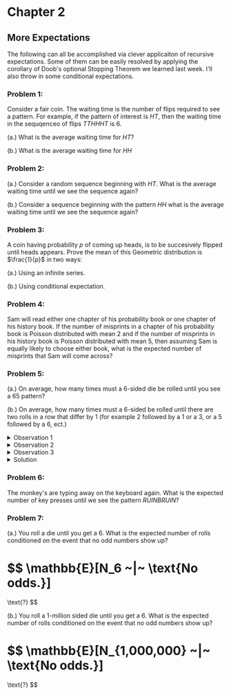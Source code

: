 # Chapter 2

## More Expectations

The following can all be accomplished via clever applicaiton of recursive expectations. 
Some of them can be easily resolved by applying the corollary of Doob's optional Stopping 
Theorem we learned last week. I'll also throw in some conditional expectations.


### Problem 1:

Consider a fair coin. The waiting time is the number of flips required to 
see a pattern. For example, if the pattern of interest is $HT$, then 
the waiting time in the sequqenceo of flips $TTHHHT$ is $6$.

(a.) What is the average waiting time for $HT$?

(b.) What is the average waiting time for $HH$

### Problem 2:

(a.) Consider a random sequence beginning with $HT$. What is the average 
waiting time until we see the sequence again?

(b.) Consider a sequence beginning with the pattern $HH$ what is the average 
waiting time until we see the sequence again?

### Problem 3:

A coin having probability $p$ of coming up heads, is to be succesively flipped
until heads appears. Prove the mean of this Geometric distribution is $\frac{1}{p}$ in two
ways:

(a.) Using an infinite series.

(b.) Using conditional expectation.

### Problem 4:

Sam will read either one chapter of his probability book or one chapter of 
his history book. If the number of misprints in a chapter of his probability 
book is Poisson distributed with mean $2$ and if the number of misprints in 
his history book is Poisson distributed with mean $5$, then assuming Sam 
is equally likely to choose either book, what is the expected number of 
misprints that Sam will come across?


### Problem 5:

(a.) On average, how many times must a $6$-sided die be rolled until you see a $65$ pattern?

(b.) On average, how many times must a $6$-sided be rolled until there are two rolls in a row 
that differ by $1$ (for example $2$ followed by a $1$ or a $3$, or a $5$ followed by a $6$, ect.)

<details>
<summary>Observation 1</summary>
In our last meeting we made the following notation and observations:

1. We let $E_i$ denote the expected number of rolls after rolling an $i$ (not following an $i-1$ or an $i+1$).
2. We let $E$ denote the expected number of rolls.
</details>

<details>
<summary>Observation 2</summary>
It helps to list the transition between rolls that we are interested in. Below we consider a given 
a roll $i$, and we consider what values $j$ can the next roll be so that $|i - j| = 1$. In otherwords the list below considers the optimial cases when we're considering $E_i$.

$$\dots 1 \rightarrow 2~~~~~~~$$

$$\dots 2 \rightarrow 1 ~\text{or}~ 3$$

$$\dots 3 \rightarrow 2 ~\text{or}~ 4$$

$$\dots 4 \rightarrow 3 ~\text{or}~ 5$$

$$\dots 5 \rightarrow 4 ~\text{or}~ 6$$

$$\dots 6 \rightarrow 1~~~~~~~$$

Note that $E_1$ and $E_6$ are unique in that they only have a single value that can lead to 
the process ending. By symmetry we see that $E_1 = E_6$. (after all $1$ and $6$ are just labels).

Moreso, notice that in the $E_2$ case, it you can potentially roll a $1$ which brings us to the $E_1$ case. So $E_2$ is not the same as $E_3$ or $E_4$. This is because those cases don't have the possiblility or rolling a $1$ or a $6$ leading to the special $E_1$ or $E_2$ cases. But $E_5$ does
have a way to lead to an $E_1$-type of case, namely $E_6$. Therefore $E_2 = E_5$ by symmetry. Lastly, the only two left cases that are symmetrically equivalent are $E_3$ and $E_4$. Thus, $E_3 = E_4$.

Since there is a $\frac{1}{6}$ probability that you can be in any particular state $E_i$ when we 
start the die-rolling process and we must always roll one-time when starting the process, thus 
we may express the general expectation as:

$$
E = 1 + \frac{1}{6}(E_1 + E_2 + E_3 + E_4 + E_5 + E_6)
$$

And by applying the symmetry we observed above, we have:

$$
E = 1 + \frac{2}{6}(E_1 + E_2 + E_3)
$$
</details>

<details>
<summary>Observation 3</summary>
Now we can break the problem down in determining $E_1, E_2, E_3$.

Notice that:

$$E_1 = 1 + \frac{1}{6}E_1 + \frac{1}{6}E_3 + \frac{1}{6}E_4 + \frac{1}{6}E_5 + \frac{1}{6}E_6$$

Now we apply the symmetries from before:

$$E_1 = 1 + \frac{2}{6}E_1 + \frac{1}{6}E_2 + \frac{2}{6}E_3$$

The same argument can be made for $E_2$ and $E_3$. Verify for yourself that:


$$E_2 = 1 + \frac{1}{6}E_1 + \frac{2}{6}E_2 + \frac{1}{6}E_3$$

$$E_3 = 1 + \frac{2}{6}E_1 + \frac{1}{6}E_2 + \frac{1}{6}E_3$$

Now we have a system of equations of $3$ variables and $3$ unknowns:

$$E_1 = 1 + \frac{2}{6}E_1 + \frac{1}{6}E_2 + \frac{2}{6}E_3$$

$$E_2 = 1 + \frac{1}{6}E_1 + \frac{2}{6}E_2 + \frac{1}{6}E_3$$

$$E_3 = 1 + \frac{2}{6}E_1 + \frac{1}{6}E_2 + \frac{1}{6}E_3$$
</details>

<details>
<summary>Solution</summary>
Solving the system of equations yields:

$E_1 = \frac{70}{17}, E_2 = \frac{58}{17}, E_3 = \frac{60}{17}$

Now recall that $E = 1 + \frac{2}{6}(E_1 + E_2 + E_3)$, therefore

$$
E
= 
1 + \frac{2}{6}(\frac{70}{17} + \frac{58}{17} + \frac{60}{17})
=
\frac{2039}{51}
\approx 4.6863
$$
</details>




### Problem 6:

The monkey's are typing away on the keyboard again. What is the expected number of key presses until 
we see the pattern $RUINBRUIN$?

### Problem 7:

(a.) You roll a die until you get a 6. What is the expected number of rolls conditioned on the event 
that no odd numbers show up?

$$
\mathbb{E}[N_6 ~|~ \text{No odds.}] 
=
\text{?}
$$

(b.) You roll a $1$-million sided die until you get a 6. What is the expected number of rolls conditioned on the event 
that no odd numbers show up?

$$
\mathbb{E}[N_{1,000,000} ~|~ \text{No odds.}] 
=
\text{?}
$$


